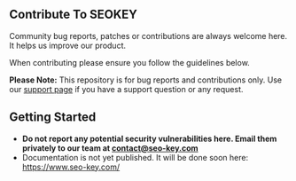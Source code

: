## Contribute To SEOKEY

Community bug reports, patches or contributions are always welcome here. It helps us improve our product.

When contributing please ensure you follow the guidelines below.

__Please Note:__ This repository is for bug reports and contributions only. Use our [support page](https://www.seo-key.com/support/) if you have a support question or any request.

## Getting Started

* __Do not report any potential security vulnerabilities here. Email them privately to our team at [contact@seo-key.com ](mailto:contact@seo-key.com)__
* Documentation is not yet published. It will be done soon here: https://www.seo-key.com/
